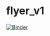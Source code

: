 # flyer_v1

[![Binder](http://mybinder.org/badge.svg)](http://mybinder.org:/repo/jermwatt/flyer_v1)
